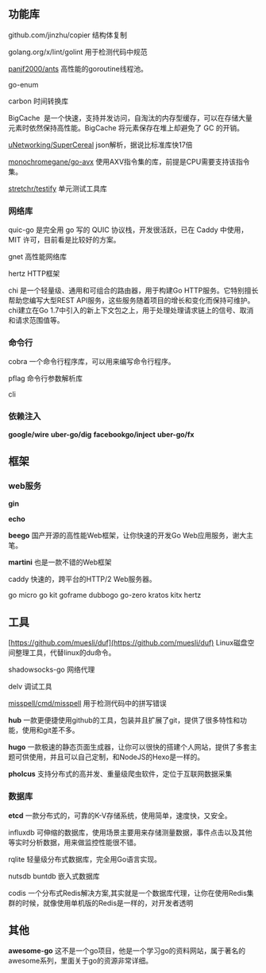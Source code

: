 
## 功能库
github.com/jinzhu/copier
结构体复制

golang.org/x/lint/golint
用于检测代码中规范

[panjf2000/ants](https://github.com/panjf2000/ants)
高性能的goroutine线程池。

go-enum

carbon 
时间转换库

BigCache 
是一个快速，支持并发访问，自淘汰的内存型缓存，可以在存储大量元素时依然保持高性能。BigCache 将元素保存在堆上却避免了 GC 的开销。

[uNetworking/SuperCereal](https://github.com/uNetworking/SuperCereal)
json解析，据说比标准库快17倍

[monochromegane/go-avx](https://pkg.go.dev/github.com/monochromegane/go-avx)
使用AXV指令集的库，前提是CPU需要支持该指令集。

[stretchr/testify](github.com/stretchr/testify)
单元测试工具库

### 网络库
quic-go
是完全用 go 写的 QUIC 协议栈，开发很活跃，已在 Caddy 中使用，MIT 许可，目前看是比较好的方案。

gnet
高性能网络库

hertz
HTTP框架

chi
是一个轻量级、通用和可组合的路由器，用于构建Go HTTP服务。它特别擅长帮助您编写大型REST API服务，这些服务随着项目的增长和变化而保持可维护。chi建立在Go 1.7中引入的新上下文包之上，用于处理处理请求链上的信号、取消和请求范围值等。

### 命令行

cobra
一个命令行程序库，可以用来编写命令行程序。

pflag
命令行参数解析库

cli

### 依赖注入

**google/wire**
**uber-go/dig**
**facebookgo/inject**
**uber-go/fx**

## 框架

### web服务

**gin**

**echo**

**beego**
国产开源的高性能Web框架，让你快速的开发Go Web应用服务，谢大主笔。

**martini**
也是一款不错的Web框架

caddy
快速的，跨平台的HTTP/2 Web服务器。

go micro
go kit
goframe
dubbogo
go-zero
kratos
kitx
hertz


## 工具
[https://github.com/muesli/duf](https://github.com/muesli/duf)
Linux磁盘空间整理工具，代替linux的du命令。

shadowsocks-go
网络代理

delv
调试工具

[misspell/cmd/misspell](github.com/client9/misspell/cmd/misspell)
用于检测代码中的拼写错误

**hub**
一款更便捷使用github的工具，包装并且扩展了git，提供了很多特性和功能，使用和git差不多。

**hugo**
一款极速的静态页面生成器，让你可以很快的搭建个人网站，提供了多套主题可供使用，并且可以自己定制，和NodeJS的Hexo是一样的。

**pholcus**
支持分布式的高并发、重量级爬虫软件，定位于互联网数据采集

### 数据库

**etcd**
一款分布式的，可靠的K-V存储系统，使用简单，速度快，又安全。

influxdb
可伸缩的数据库，使用场景主要用来存储测量数据，事件点击以及其他等实时分析数据，用来做监控性能很不错。

rqlite
轻量级分布式数据库，完全用Go语言实现。

nutsdb
buntdb
嵌入式数据库

codis
一个分布式Redis解决方案,其实就是一个数据库代理，让你在使用Redis集群的时候，就像使用单机版的Redis是一样的，对开发者透明

## 其他

**awesome-go**
这不是一个go项目，他是一个学习go的资料网站，属于著名的awesome系列，里面关于go的资源非常详细。